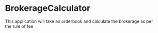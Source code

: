 # BrokerageCalculator

This application will take an orderbook and calculate the brokerage as per the rule of fee

